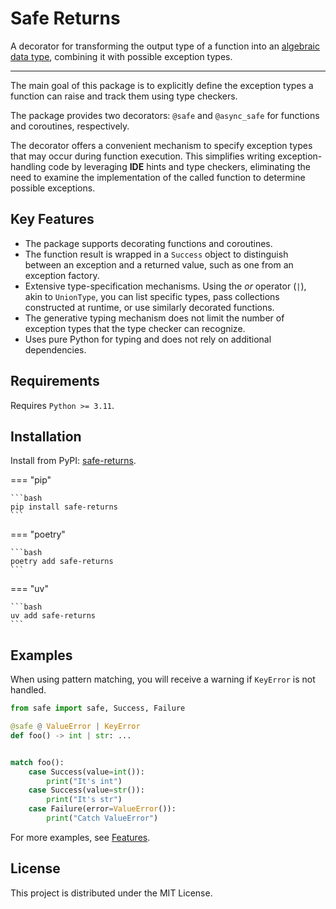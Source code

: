 # Safe Returns

A decorator for transforming the output type of a function into an [algebraic data type](https://en.wikipedia.org/wiki/Algebraic_data_type), combining it with possible exception types.

---

The main goal of this package is to explicitly define the exception types a function can raise and track them using type checkers.

The package provides two decorators: `@safe` and `@async_safe` for functions and coroutines, respectively.

The decorator offers a convenient mechanism to specify exception types that may occur during function execution. This simplifies writing exception-handling code by leveraging **IDE** hints and type checkers, eliminating the need to examine the implementation of the called function to determine possible exceptions.

## Key Features

- The package supports decorating functions and coroutines.
- The function result is wrapped in a `Success` object to distinguish between an exception and a returned value, such as one from an exception factory.
- Extensive type-specification mechanisms. Using the *or* operator (`|`), akin to `UnionType`, you can list specific types, pass collections constructed at runtime, or use similarly decorated functions.
- The generative typing mechanism does not limit the number of exception types that the type checker can recognize.
- Uses pure Python for typing and does not rely on additional dependencies.

## Requirements

Requires `Python >= 3.11`.

## Installation

Install from PyPI: [safe-returns](https://pypi.org/project/safe-returns/).

=== "pip"

    ```bash
    pip install safe-returns
    ```
=== "poetry"

    ```bash
    poetry add safe-returns
    ```
=== "uv"

    ```bash
    uv add safe-returns
    ```

## Examples

When using pattern matching, you will receive a warning if `KeyError` is not handled.

```python
from safe import safe, Success, Failure

@safe @ ValueError | KeyError
def foo() -> int | str: ...


match foo():
    case Success(value=int()):
        print("It's int")
    case Success(value=str()):
        print("It's str")
    case Failure(error=ValueError()):
        print("Catch ValueError")
```

For more examples, see [Features](features.md).

## License

This project is distributed under the MIT License.
